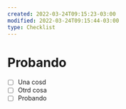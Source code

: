 ```yaml
---
created: 2022-03-24T09:15:23-03:00
modified: 2022-03-24T09:15:44-03:00
type: Checklist
---
```


# Probando

- [ ] Una cosd
- [ ] Otrd cosa
- [ ] Probando
